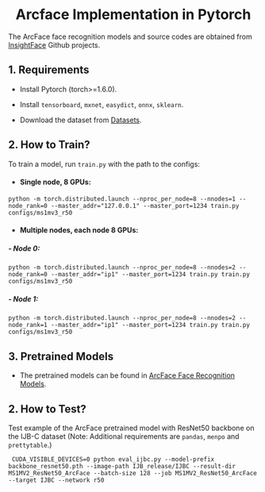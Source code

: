 

<h1 align="center">  Arcface Implementation in Pytorch </h1>

The ArcFace face recognition models and source codes are obtained from [InsightFace](https://github.com/deepinsight/insightface) Github projects.


## 1. Requirements

- Install Pytorch (torch>=1.6.0).
- Install `tensorboard`, `mxnet`, `easydict`, `onnx`, `sklearn`.

- Download the dataset
  from [Datasets](https://github.com/Naima-Bou/XAIface_Face_Recognition_Pipelines/tree/main/Datasets).

## 2. How to Train?

To train a model, run `train.py` with the path to the configs:

 -  <h4> Single node, 8 GPUs:</h4>

```shell
python -m torch.distributed.launch --nproc_per_node=8 --nnodes=1 --node_rank=0 --master_addr="127.0.0.1" --master_port=1234 train.py configs/ms1mv3_r50
```

- <h4> Multiple nodes, each node 8 GPUs: </h4> 

<h5> - Node 0: </h5> 

```shell
python -m torch.distributed.launch --nproc_per_node=8 --nnodes=2 --node_rank=0 --master_addr="ip1" --master_port=1234 train.py train.py configs/ms1mv3_r50
```

<h5> - Node 1: </h5> 

```shell
python -m torch.distributed.launch --nproc_per_node=8 --nnodes=2 --node_rank=1 --master_addr="ip1" --master_port=1234 train.py train.py configs/ms1mv3_r50
```

## 3. Pretrained Models

- The pretrained models can be found in [ArcFace Face Recognition Models](https://github.com/Naima-Bou/XAIface_Face_Recognition_Pipelines/tree/main/Face_Recognition/ArcFace_Face_Recognition/Face_Recognition_Models).


## 2. How to Test?

Test example of the ArcFace pretrained model with ResNet50 backbone on the IJB-C dataset (Note: Additional requirements are `pandas`, `menpo` and `prettytable`.)

` CUDA_VISIBLE_DEVICES=0 python eval_ijbc.py --model-prefix backbone_resnet50.pth --image-path IJB_release/IJBC --result-dir MS1MV2_ResNet50_ArcFace --batch-size 128 --job MS1MV2_ResNet50_ArcFace --target IJBC --network r50`
